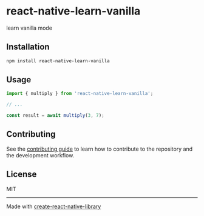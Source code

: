 # react-native-learn-vanilla

learn vanilla mode

## Installation

```sh
npm install react-native-learn-vanilla
```

## Usage


```js
import { multiply } from 'react-native-learn-vanilla';

// ...

const result = await multiply(3, 7);
```


## Contributing

See the [contributing guide](CONTRIBUTING.md) to learn how to contribute to the repository and the development workflow.

## License

MIT

---

Made with [create-react-native-library](https://github.com/callstack/react-native-builder-bob)
